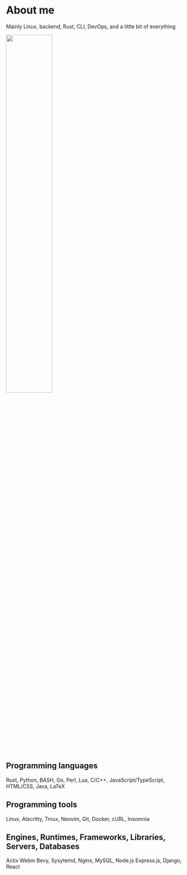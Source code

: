 # About me

Mainly Linux, backend, Rust, CLI, DevOps, and a little bit of everything

<img width="50%" src="https://github-readme-stats.vercel.app/api?username=egargo&count_private=true&show_icons=true&hide=issues&hide_border=true&theme=tokyonight" />

## Programming languages

Rust, Python, BASH, Go, Perl, Lua, C/C++, JavaScript/TypeScript, HTML/CSS, Java, LaTeX

## Programming tools

Linux, Alacritty, Tmux, Neovim, Git, Docker, cURL, Insomnia

## Engines, Runtimes, Frameworks, Libraries, Servers, Databases

Actix Webm Bevy, Sysytemd, Nginx, MySQL, Node.js Express.js, Django, React

